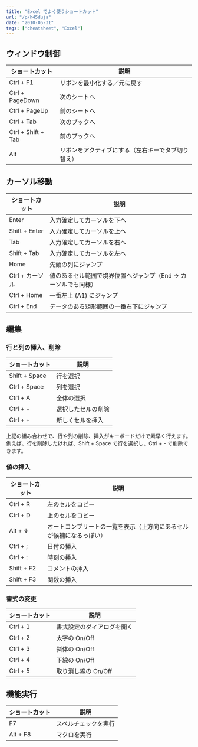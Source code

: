```yaml
---
title: "Excel でよく使うショートカット"
url: "/p/h45duja"
date: "2010-05-31"
tags: ["cheatsheet", "Excel"]
---
```


ウィンドウ制御
----

| ショートカット | 説明 |
| ---- | ---- |
| Ctrl + F1 | リボンを最小化する／元に戻す |
| Ctrl + PageDown | 次のシートへ |
| Ctrl + PageUp | 前のシートへ |
| Ctrl + Tab | 次のブックへ |
| Ctrl + Shift + Tab | 前のブックへ |
| Alt | リボンをアクティブにする（左右キーでタブ切り替え） |


カーソル移動
----

| ショートカット | 説明 |
| ---- | ---- |
| Enter | 入力確定してカーソルを下へ |
| Shift + Enter | 入力確定してカーソルを上へ |
| Tab|入力確定してカーソルを右へ |
| Shift + Tab | 入力確定してカーソルを左へ |
| Home|先頭の列にジャンプ |
| Ctrl + カーソル | 値のあるセル範囲で境界位置へジャンプ（End → カーソルでも同様） |
| Ctrl + Home | 一番左上 (A1) にジャンプ |
| Ctrl + End | データのある矩形範囲の一番右下にジャンプ |


編集
----

### 行と列の挿入、削除

| ショートカット | 説明 |
| ---- | ---- |
| Shift + Space | 行を選択 |
| Ctrl + Space | 列を選択 |
| Ctrl + A | 全体の選択 |
| Ctrl + - | 選択したセルの削除 |
| Ctrl + + | 新しくセルを挿入 |

上記の組み合わせで、行や列の削除、挿入がキーボードだけで素早く行えます。
例えば、行を削除したければ、Shift + Space で行を選択し、Ctrl + - で削除できます。

### 値の挿入

| ショートカット | 説明 |
| ---- | ---- |
| Ctrl + R | 左のセルをコピー |
| Ctrl + D | 上のセルをコピー |
| Alt + ↓ | オートコンプリートの一覧を表示（上方向にあるセルが候補になるっぽい） |
| Ctrl + ; | 日付の挿入 |
| Ctrl + : | 時刻の挿入 |
| Shift + F2 | コメントの挿入 |
| Shift + F3 | 関数の挿入 |

### 書式の変更

| ショートカット | 説明 |
| ---- | ---- |
| Ctrl + 1 | 書式設定のダイアログを開く |
| Ctrl + 2 | 太字の On/Off |
| Ctrl + 3 | 斜体の On/Off |
| Ctrl + 4 | 下線の On/Off |
| Ctrl + 5 | 取り消し線の On/Off |


機能実行
----

| ショートカット | 説明 |
| ---- | ---- |
| F7 | スペルチェックを実行 |
| Alt + F8 | マクロを実行 |

